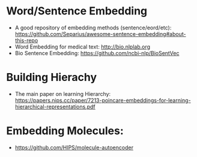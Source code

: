 # Word/Sentence Embedding
* A good repository of embedding methods (sentence/eord/etc): https://github.com/Separius/awesome-sentence-embedding#about-this-repo
* Word Embedding for medical text: http://bio.nlplab.org
* Bio Sentence Embedding: https://github.com/ncbi-nlp/BioSentVec


# Building Hierachy
* The main paper on learning Hierarchy: https://papers.nips.cc/paper/7213-poincare-embeddings-for-learning-hierarchical-representations.pdf

# Embedding Molecules:
* https://github.com/HIPS/molecule-autoencoder
